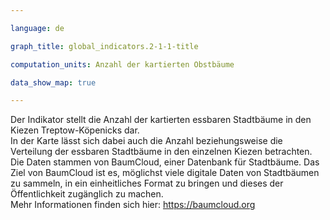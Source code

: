 ```yaml
---

language: de   

graph_title: global_indicators.2-1-1-title

computation_units: Anzahl der kartierten Obstbäume

data_show_map: true

---
```

Der Indikator stellt die Anzahl der kartierten essbaren Stadtbäume in den Kiezen Treptow-Köpenicks dar. <br> In der Karte lässt sich dabei auch die Anzahl beziehungsweise die Verteilung der essbaren Stadtbäume in den einzelnen Kiezen betrachten. <br>
Die Daten stammen von BaumCloud, einer Datenbank für Stadtbäume. Das Ziel von BaumCloud ist es, möglichst viele digitale Daten von Stadtbäumen zu sammeln, in ein einheitliches Format zu bringen und dieses der Öffentlichkeit zugänglich zu machen. <br> Mehr Informationen finden sich hier: <a href="https://baumcloud.org/#/">https://baumcloud.org</a>
